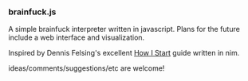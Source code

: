 ### brainfuck.js

A simple brainfuck interpreter written in javascript. Plans for the future include a web interface and visualization.

Inspired by Dennis Felsing's excellent [How I Start](http://howistart.org/posts/nim/1) guide written in nim.

ideas/comments/suggestions/etc are welcome!
